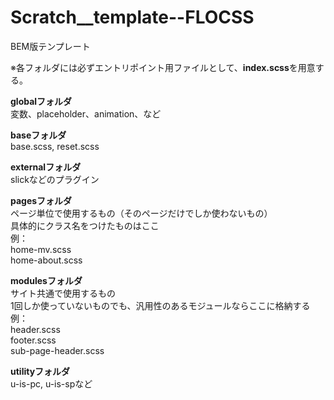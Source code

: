 # Scratch__template--FLOCSS
BEM版テンプレート

※各フォルダには必ずエントリポイント用ファイルとして、**index.scss**を用意する。

**globalフォルダ**<br/>
変数、placeholder、animation、など

**baseフォルダ**<br/>
base.scss, reset.scss

**externalフォルダ**<br/>
slickなどのプラグイン

**pagesフォルダ**<br/>
ページ単位で使用するもの（そのページだけでしか使わないもの）<br/>
具体的にクラス名をつけたものはここ<br/>
例：<br/>
home-mv.scss<br/>
home-about.scss<br/>

**modulesフォルダ**<br/>
サイト共通で使用するもの<br/>
1回しか使っていないものでも、汎用性のあるモジュールならここに格納する<br/>
例：<br/>
header.scss<br/>
footer.scss<br/>
sub-page-header.scss<br/>

**utilityフォルダ**<br/>
u-is-pc, u-is-spなど
